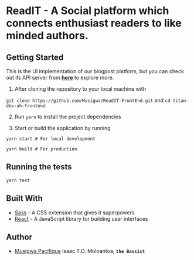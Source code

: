 # ReadIT - A Social platform which connects enthusiast readers to like minded authors.

## Getting Started

This is the UI implementation of our blogpost platform, but you can check out its API server from **[here](https://github.com/andela/Titan-Devs)** to explore more.

1. After cloning the repository to your local machine with

`git clone https://github.com/Musigwa/ReadIT-FrontEnd.git`
and `cd titan-dev-ah-frontend`

2. Run `yarn` to install the project dependencies

3. Start or build the application by running

`yarn start # For local development`

`yarn build # For production`

## Running the tests

`yarn test`

## Built With

- [Sass](https://sass-lang.com/) - A CSS extension that gives it superpowers
- [React](https://reactjs.org/) - A JavaScript library for building user interfaces

## Author

- [Musigwa Pacifique](https://github.com/Musigwa) Isaac T.O. Moloantoa, **`the Bassist`**
